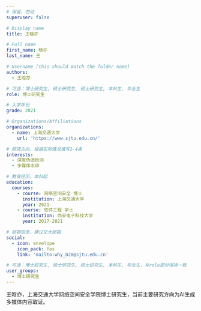 ```yaml
---
# 保留，勿动
superuser: false

# Display name
title: 王晗亦

# Full name
first_name: 晗亦
last_name: 王

# Username (this should match the folder name)
authors:
  - 王晗亦

# 可选：博士研究生, 硕士研究生, 硕士研究生, 本科生, 毕业生
role: 博士研究生

# 入学年份
grade: 2021

# Organizations/Affiliations
organizations:
  - name: 上海交通大学
    url: 'https://www.sjtu.edu.cn/'

# 研究方向，根据实际情况填写2-4条
interests:
  - 深度伪造检测
  - 多媒体水印

# 教育经历，本科起
education:
  courses:
    - course: 网络空间安全 博士
      institution: 上海交通大学
      year: 2021-
    - course: 软件工程 学士
      institution: 西安电子科技大学
      year: 2017-2021

# 邮箱信息，建议交大邮箱
social:
  - icon: envelope
    icon_pack: fas
    link: 'mailto:why_820@sjtu.edu.cn'

# 可选：博士研究生, 硕士研究生, 硕士研究生, 本科生, 毕业生，与role部分保持一致
user_groups:
  - 博士研究生
---
```


王晗亦，上海交通大学网络空间安全学院博士研究生，当前主要研究方向为AI生成多媒体内容取证。
